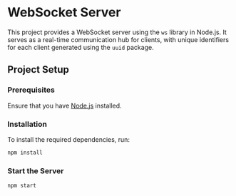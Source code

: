 # WebSocket Server

This project provides a WebSocket server using the `ws` library in Node.js. It serves as a real-time communication hub for clients, with unique identifiers for each client generated using the `uuid` package.

## Project Setup

### Prerequisites
Ensure that you have [Node.js](https://nodejs.org/) installed.

### Installation
To install the required dependencies, run:
```bash
npm install
```
### Start the Server
```bash
npm start
```